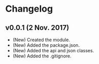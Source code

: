 # Changelog

## v0.0.1 (2 Nov. 2017)
- (New) Created the module.
- (New) Added the package.json.
- (New) Added the api and json classes.
- (New) Added the .gitignore.
